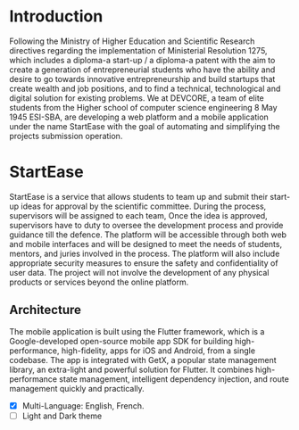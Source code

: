 # Introduction
Following the Ministry of Higher Education and Scientific Research directives regarding the implementation of Ministerial Resolution 1275, which includes a diploma-a start-up / a diploma-a patent with the
aim to create a generation of entrepreneurial students who have the ability and desire to go towards innovative entrepreneurship and build startups that create wealth and job positions, and to find a technical,
technological and digital solution for existing problems.
We at DEVCORE, a team of elite students from the Higher school of computer science engineering 8
May 1945 ESI-SBA, are developing a web platform and a mobile application under the name StartEase
with the goal of automating and simplifying the projects submission operation.

# StartEase

StartEase is a service that allows students to team up and submit their start-up ideas for approval by
the scientific committee. During the process, supervisors will be assigned to each team, Once the idea
is approved, supervisors have to duty to oversee the development process and provide guidance till the
defence. The platform will be accessible through both web and mobile interfaces and will be designed to
meet the needs of students, mentors, and juries involved in the process. The platform will also include
appropriate security measures to ensure the safety and confidentiality of user data. The project will not
involve the development of any physical products or services beyond the online platform.

## Architecture

The mobile application is built using the Flutter framework, which is a Google-developed open-source
mobile app SDK for building high-performance, high-fidelity, apps for iOS and Android, from a single
codebase. The app is integrated with GetX, a popular state management library, an extra-light and powerful solution for Flutter. It combines high-performance state management, intelligent dependency injection, and route management quickly and practically.
- [x] Multi-Language: English, French.
- [ ] Light and Dark theme
